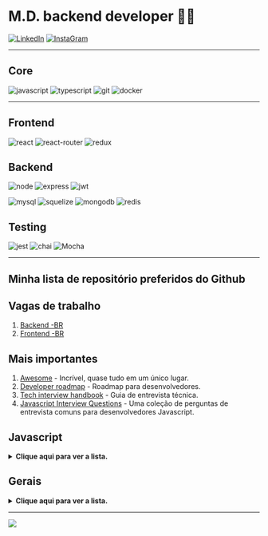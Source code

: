 # M.D. backend developer  👨‍💻
[![LinkedIn](https://img.shields.io/badge/LinkedIn-0077B5?style=for-the-badge&logo=linkedin&logoColor=white)](https://www.linkedin.com/in/marciodanielll)
[![InstaGram](https://camo.githubusercontent.com/b3d4671768bd0f9b6c8f410a25a96e0c5a4d135208d8910461e986f97e7985ab/68747470733a2f2f696d672e736869656c64732e696f2f62616467652f496e7374616772616d2d4534343035463f7374796c653d666f722d7468652d6261646765266c6f676f3d696e7374616772616d266c6f676f436f6c6f723d7768697465)](https://www.instagram.com/marciodanielll/)

-----
## Core
![javascript](https://img.shields.io/badge/JavaScript-323330?style=for-the-badge&logo=javascript&logoColor=F7DF1E) 
![typescript](https://img.shields.io/badge/TypeScript-007ACC?style=for-the-badge&logo=typescript&logoColor=white)
![git](https://img.shields.io/badge/GIT-E44C30?style=for-the-badge&logo=git&logoColor=white)
![docker](https://img.shields.io/badge/Docker-2CA5E0?style=for-the-badge&logo=docker&logoColor=white)

-----
## Frontend
![react](https://img.shields.io/badge/React-20232A?style=for-the-badge&logo=react&logoColor=61DAFB)
![react-router](https://img.shields.io/badge/React_Router-CA4245?style=for-the-badge&logo=react-router&logoColor=white)
![redux](https://img.shields.io/badge/Redux-593D88?style=for-the-badge&logo=redux&logoColor=white)

## Backend
![node](https://img.shields.io/badge/Node.js-339933?style=for-the-badge&logo=nodedotjs&logoColor=white)
![express](https://img.shields.io/badge/Express.js-000000?style=for-the-badge&logo=express&logoColor=white)
![jwt](https://img.shields.io/badge/JWT-000000?style=for-the-badge&logo=JSON%20web%20tokens&logoColor=white)

![mysql](https://img.shields.io/badge/MySQL-005C84?style=for-the-badge&logo=mysql&logoColor=white)
![squelize](https://camo.githubusercontent.com/6c50eb6f911b1bcb4c0b790fb5e908bf896c525685839fa802c41349dcd1c8bf/68747470733a2f2f696d672e736869656c64732e696f2f62616467652f53657175656c697a652d3532423045373f7374796c653d666f722d7468652d6261646765266c6f676f3d53657175656c697a65266c6f676f436f6c6f723d7768697465)
![mongodb](https://img.shields.io/badge/MongoDB-4EA94B?style=for-the-badge&logo=mongodb&logoColor=white)
![redis](https://camo.githubusercontent.com/16c5d674d150e47e77738a333e74716023295715c956aaf84615cef3f50675ed/68747470733a2f2f696d672e736869656c64732e696f2f62616467652f72656469732d2532334444303033312e7376673f267374796c653d666f722d7468652d6261646765266c6f676f3d7265646973266c6f676f436f6c6f723d7768697465)

## Testing
![jest](https://img.shields.io/badge/Jest-C21325?style=for-the-badge&logo=jest&logoColor=white)
![chai](https://img.shields.io/badge/chai-A30701?style=for-the-badge&logo=chai&logoColor=white)
![Mocha](https://img.shields.io/badge/Mocha-8D6748?style=for-the-badge&logo=Mocha&logoColor=white)

-----

## Minha lista de repositório preferidos do Github

## Vagas de trabalho
1. [Backend -BR](https://github.com/backend-br/vagas)
2. [Frontend -BR](https://github.com/frontendbr/vagas)

## Mais importantes
1. [Awesome](https://github.com/sindresorhus/awesome) - Incrível, quase tudo em um único lugar. 
2. [Developer roadmap](https://github.com/kamranahmedse/developer-roadmap) - Roadmap para desenvolvedores.
3. [Tech interview handbook](https://github.com/yangshun/tech-interview-handbook) - Guia de entrevista técnica.
4. [Javascript Interview Questions](https://github.com/sudheerj/Javascript-interview-questions) - Uma coleção de perguntas de entrevista comuns para desenvolvedores Javascript.

## Javascript
<details>
  <summary><strong>Clique aqui para ver a lista.</strong></summary>

1. [Javascript30](https://github.com/wesbos/Javascript30) - Um curso gratuito de 30 dias que ensina como construir projetos práticos com Javascript.

2. [ES6 for Humans](https://github.com/metagrover/ES6-for-humans) - Um guia simples e fácil de entender para as novas funcionalidades do ECMAScript 5 (ES6).

3. [Modern JS Cheatsheet](https://github.com/mbeaudru/modern-js-cheatsheet) - Um guia rápido de referência para as novas funcionalidades do Javascript.

4. [Javascript Algorithms](https://github.com/trekhleb/Javascript-algorithms) - Um conjunto de algoritmos e estruturas de dados escritos em Javascript.

5. [The Algorithms - Javascript](https://github.com/TheAlgorithms/Javascript) - Uma coleção de algoritmos e estruturas de dados populares implementados em Javascript

6. [Computer Science in Javascript](https://github.com/benoitvallon/computer-science-in-Javascript) - Um repositório que ensina os fundamentos da ciência da computação usando Javascript.

7. [33 JS Concepts](https://github.com/leonardomso/33-js-concepts) - Uma lista de conceitos avançados em Javascript que todos os desenvolvedores devem conhecer.

8. [Functional Light JS](https://github.com/getify/Functional-Light-JS) - Um livro gratuito que ensina programação funcional em Javascript de forma leve e acessível.

9. [Mostly Adequate Guide](https://github.com/MostlyAdequate/mostly-adequate-guide) - Um livro gratuito que ensina programação funcional com Javascript de forma divertida e engraçada.

10. [Clean Code Javascript](https://github.com/ryanmcdermott/clean-code-Javascript) - Um conjunto de regras e boas práticas para escrever código limpo e legível em Javascript.

11. [JS the Right Way](https://github.com/braziljs/js-the-right-way) - Um guia de boas práticas para desenvolvimento Javascript.

12. [Eloquente Javascript PT-BR](https://github.com/braziljs/eloquente-Javascript) - Um livro gratuito que ensina Javascript de forma clara e concisa em PORTUGUÊS.

13. [Eloquent Javascript ENG](https://github.com/marijnh/Eloquent-Javascript) - Um livro gratuito que ensina Javascript de forma clara e concisa.

14. [You Don't Know JS](https://github.com/getify/You-Dont-Know-JS) - Uma série de livros gratuitos que ajudam a entender melhor o Javascript e seus conceitos avançados.

15. [Airbnb Javascript](https://github.com/airbnb/Javascript) - Um conjunto de regras e convenções de estilo de codificação recomendadas pela Airbnb para Javascript.

16. [Awesome Javascript Projects](https://github.com/Vishal-raj-1/Awesome-Javascript-Projects) - Uma coleção de projetos incríveis desenvolvidos com Javascript.

17. [Project Guidelines](https://github.com/elsewhencode/project-guidelines) - Um conjunto de diretrizes e boas práticas para organizar e gerenciar projetos de desenvolvimento de software.

18. [Design Patterns for Humans](https://github.com/kamranahmedse/design-patterns-for-humans) - Um guia para entender os padrões de projeto de software de forma simples e fácil.

19. [Webcomponents the Right Way](https://github.com/mateusortiz/webcomponents-the-right-way) - Um guia para construir componentes web reutilizáveis e escaláveis.

20. [ES6 Features](https://github.com/lukehoban/es6features) - Um guia detalhado das novas funcionalidades do ECMAScript 6 (ES6).

21. [Awesome Javascript](https://github.com/sorrycc/awesome-Javascript) - Uma coleção de recursos, bibliotecas e frameworks Javascript populares.

22. [In Javascript We Trust](https://github.com/yeungon/In-Javascript-we-trust) - Um guia para aprender e entender Javascript.

23. [Eslint config trybe](https://github.com/betrybe/eslint-config-trybe) - Configuração do ESLint com as regras da Trybe.

</details>

## Gerais
<details>
  <summary><strong>Clique aqui para ver a lista.</strong></summary>

1. [Build your own x](https://github.com/codecrafters-io/build-your-own-x) - Construa projetos nas mais diversas tecnologias.

2. [Every programmer should know](https://github.com/mtdvio/every-programmer-should-know) - Tudo o que um Dev deveria saber.

3. [The art of command line](https://github.com/jlevy/the-art-of-command-line) - A arte da linha de comando.

4. [How web works](https://github.com/vasanthk/how-web-works) - Como a web funciona.

5. [Naming cheatsheet](https://github.com/kettanaito/naming-cheatsheet) - Guia de nomenclatura para variáveis, funções e etc..

6. [Badges](https://github.com/alexandresanlim/Badges4-README.md-Profile) - Adicionando "ícones" ao seu perfil do GitHub.

7. [Github readme stats](https://github.com/anuraghazra/github-readme-stats) - Estatísticas para seu perfil do Github.

8. [emoji-cheat-sheet](https://github.com/ikatyang/emoji-cheat-sheet) - Guia de emojis.

9. [App ideas](https://github.com/florinpop17/app-ideas) - Ideias para criar seus aplicativos/projetos.

10. [30 seconds of code](https://github.com/30-seconds/30-seconds-of-code) - Trechos curtos de código Javascript para todas as suas necessidades de desenvolvimento.
</details>

----
![](https://komarev.com/ghpvc/?username=marciodanielll)
